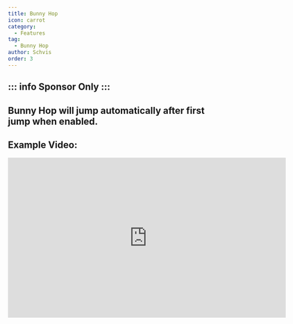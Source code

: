 ```yaml
---
title: Bunny Hop
icon: carrot
category:
  - Features
tag:
  - Bunny Hop
author: Schvis
order: 3
---
```


::: info Sponsor Only
:::
---
## Bunny Hop will jump automatically after first jump when enabled.

## Example Video:

<iframe width="640" height="369" src="https://www.youtube.com/embed/Gh2GX23E6dw?list=PL5eI1Tb64p56g27qfYk7VuFTz4FK6YrKa" title="Korepi - Bunnyhop (Sponsor)" frameborder="0" allow="accelerometer; autoplay; clipboard-write; encrypted-media; gyroscope; picture-in-picture; web-share" allowfullscreen></iframe>
